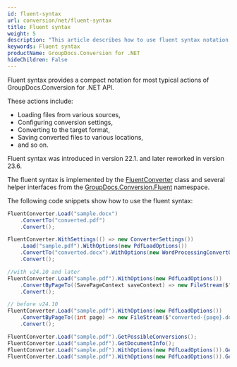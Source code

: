 ```yaml
---
id: fluent-syntax
url: conversion/net/fluent-syntax
title: Fluent syntax
weight: 5
description: "This article describes how to use fluent syntax notation in GroupDocs.Conversion for .NET API."
keywords: Fluent syntax
productName: GroupDocs.Conversion for .NET
hideChildren: False
---
```

Fluent syntax provides a compact notation for most typical actions of GroupDocs.Conversion for .NET API. 

These actions include:
* Loading files from various sources, 
* Configuring conversion settings,
* Converting to the target format,
* Saving converted files to various locations,
* and so on.

Fluent syntax was introduced in version 22.1. and later reworked in version 23.6.

The fluent syntax is implemented by the [FluentConverter](https://reference.groupdocs.com/conversion/net/groupdocs.conversion/fluentconverter/) class and several helper interfaces from the [GroupDocs.Conversion.Fluent](https://reference.groupdocs.com/conversion/net/groupdocs.conversion.fluent/) namespace. 

The following code snippets show how to use the fluent syntax:

```csharp
FluentConverter.Load("sample.docx")
    .ConvertTo("converted.pdf")
    .Convert();

FluentConverter.WithSettings(() => new ConverterSettings())
    .Load("sample.pdf").WithOptions(new PdfLoadOptions())
    .ConvertTo("converted.docx").WithOptions(new WordProcessingConvertOptions())
    .Convert();

//with v24.10 and later
FluentConverter.Load("sample.pdf").WithOptions(new PdfLoadOptions())
    .ConvertByPageTo((SavePageContext saveContext) => new FileStream($"converted-{saveContext.Page}.docx", FileMode.Create)).WithOptions(new WordProcessingConvertOptions())
    .Convert();

// before v24.10
FluentConverter.Load("sample.pdf").WithOptions(new PdfLoadOptions())
    .ConvertByPageTo((int page) => new FileStream($"converted-{page}.docx", FileMode.Create)).WithOptions(new WordProcessingConvertOptions())
    .Convert();

FluentConverter.Load("sample.pdf").GetPossibleConversions();
FluentConverter.Load("sample.pdf").GetDocumentInfo();
FluentConverter.Load("sample.pdf").WithOptions(new PdfLoadOptions()).GetPossibleConversions();
FluentConverter.Load("sample.pdf").WithOptions(new PdfLoadOptions()).GetDocumentInfo();
```

